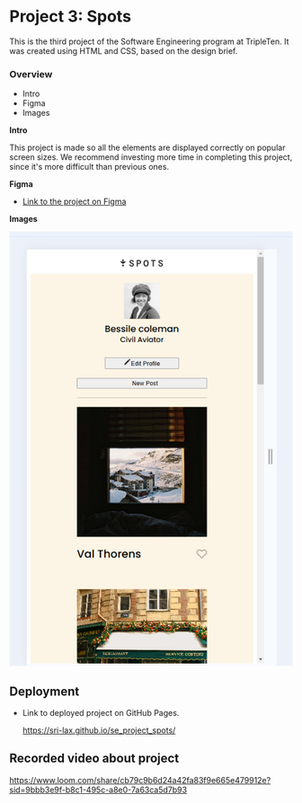 # Project 3: Spots

This is the third project of the Software
Engineering program at TripleTen.
It was created using HTML and CSS,
based on the design brief.

### Overview

- Intro
- Figma
- Images

**Intro**

This project is made so all the elements are displayed correctly on popular screen sizes. We recommend investing more time in completing this project, since it's more difficult than previous ones.

**Figma**

- [Link to the project on Figma](https://www.figma.com/file/BBNm2bC3lj8QQMHlnqRsga/Sprint-3-Project-%E2%80%94-Spots?type=design&node-id=2%3A60&mode=design&t=afgNFybdorZO6cQo-1)

**Images**

![Home page](./images/Screenshot%20.png)

## Deployment

- Link to deployed project on GitHub Pages.

  https://sri-lax.github.io/se_project_spots/

## Recorded video about project

https://www.loom.com/share/cb79c9b6d24a42fa83f9e665e479912e?sid=9bbb3e9f-b8c1-495c-a8e0-7a63ca5d7b93
